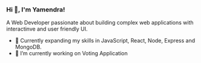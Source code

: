 ### Hi 👋, I'm Yamendra!
A Web Developer passionate about building complex web applications with interactinve and user friendly UI.

- 🌱 Currently expanding my skills in JavaScript, React, Node, Express and MongoDB.
- 🔭 I’m currently working on Voting Application
